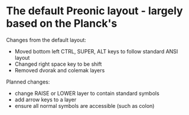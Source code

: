 # The default Preonic layout - largely based on the Planck's
Changes from the default layout:
- Moved bottom left CTRL, SUPER, ALT keys to follow standard ANSI layout
- Changed right space key to be shift
- Removed dvorak and colemak layers

Planned changes:
- change RAISE or LOWER layer to contain standard symbols
- add arrow keys to a layer
- ensure all normal symbols are accessible (such as colon)
